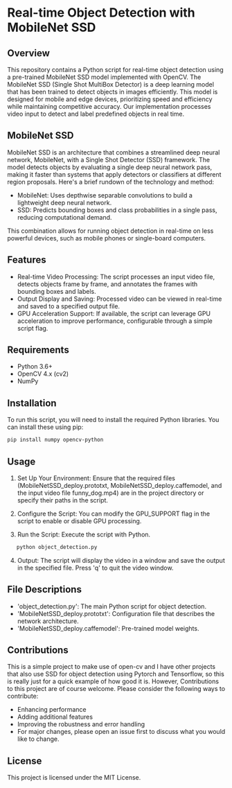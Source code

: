# Real-time Object Detection with MobileNet SSD
## Overview
This repository contains a Python script for real-time object detection using a pre-trained MobileNet SSD model implemented with OpenCV. The MobileNet SSD (Single Shot MultiBox Detector) is a deep learning model that has been trained to detect objects in images efficiently. This model is designed for mobile and edge devices, prioritizing speed and efficiency while maintaining competitive accuracy. Our implementation processes video input to detect and label predefined objects in real time.

## MobileNet SSD
MobileNet SSD is an architecture that combines a streamlined deep neural network, MobileNet, with a Single Shot Detector (SSD) framework. The model detects objects by evaluating a single deep neural network pass, making it faster than systems that apply detectors or classifiers at different region proposals. Here's a brief rundown of the technology and method:

- MobileNet: Uses depthwise separable convolutions to build a lightweight deep neural network.
- SSD: Predicts bounding boxes and class probabilities in a single pass, reducing computational demand.

This combination allows for running object detection in real-time on less powerful devices, such as mobile phones or single-board computers.

## Features
- Real-time Video Processing: The script processes an input video file, detects objects frame by frame, and annotates the frames with bounding boxes and labels.
- Output Display and Saving: Processed video can be viewed in real-time and saved to a specified output file.
- GPU Acceleration Support: If available, the script can leverage GPU acceleration to improve performance, configurable through a simple script flag.

## Requirements
- Python 3.6+
- OpenCV 4.x (cv2)
- NumPy

## Installation
To run this script, you will need to install the required Python libraries. You can install these using pip:

```bash
pip install numpy opencv-python
```
## Usage

1. Set Up Your Environment: Ensure that the required files (MobileNetSSD_deploy.prototxt, MobileNetSSD_deploy.caffemodel, and the input video file funny_dog.mp4) are in the project directory or specify their paths in the script.

2. Configure the Script: You can modify the GPU_SUPPORT flag in the script to enable or disable GPU processing.

3. Run the Script: Execute the script with Python.
```bash
   python object_detection.py
```
4. Output: The script will display the video in a window and save the output in the specified file. Press 'q' to quit the video window.

## File Descriptions
- 'object_detection.py': The main Python script for object detection.
- 'MobileNetSSD_deploy.prototxt': Configuration file that describes the network architecture.
- 'MobileNetSSD_deploy.caffemodel': Pre-trained model weights.

## Contributions

This is a simple project to make use of open-cv and I have other projects that also use SSD for object detection using Pytorch and Tensorflow, so this is really just for a quick example of how good it is. However, Contributions to this project are of course welcome. Please consider the following ways to contribute:

- Enhancing performance
- Adding additional features
- Improving the robustness and error handling
- For major changes, please open an issue first to discuss what you would like to change.

## License
This project is licensed under the MIT License.

